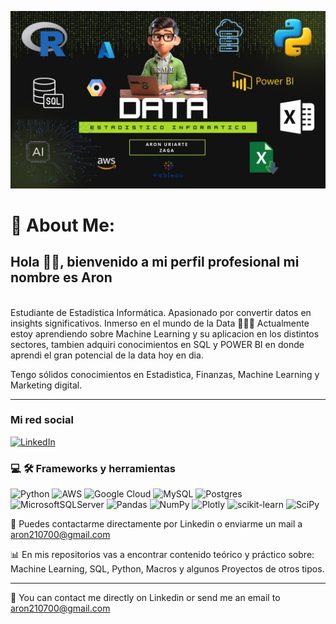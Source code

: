 
![Aron Uriarte - Estadistico Informatico](https://github.com/AronUrza/AUZ/blob/master/GITIMA/AUZ%20UNALM.jpg)


# 🌟 About Me:
## Hola 👋🏻, bienvenido a mi perfil profesional mi nombre es Aron

⁣⁣<br>⁣Estudiante de Estadística Informática. Apasionado por convertir datos en insights significativos. Inmerso en el mundo de la Data 
👨🏻‍🔬 Actualmente estoy aprendiendo sobre Machine Learning y su aplicacion en los distintos sectores, tambien adquiri conocimientos en SQL y POWER BI en donde aprendi el gran potencial de la data hoy en dia.

Tengo sólidos conocimientos en Estadistica, Finanzas, Machine Learning y Marketing digital.

---

### Mi red social

[![LinkedIn](https://img.shields.io/badge/LinkedIn-%230077B5.svg?logo=linkedin&logoColor=white)](https://www.linkedin.com/in/aronuriartez/) 

### 💻 🛠 Frameworks y herramientas
![Python](https://img.shields.io/badge/python-3670A0?style=for-the-badge&logo=python&logoColor=ffdd54) ![AWS](https://img.shields.io/badge/AWS-%23FF9900.svg?style=for-the-badge&logo=amazon-aws&logoColor=white) ![Google Cloud](https://img.shields.io/badge/Google%20Cloud-%234285F4.svg?style=for-the-badge&logo=google-cloud&logoColor=white) ![MySQL](https://img.shields.io/badge/mysql-%2300f.svg?style=for-the-badge&logo=mysql&logoColor=white) ![Postgres](https://img.shields.io/badge/postgres-%23316192.svg?style=for-the-badge&logo=postgresql&logoColor=white) ![MicrosoftSQLServer](https://img.shields.io/badge/Microsoft%20SQL%20Sever-CC2927?style=for-the-badge&logo=microsoft%20sql%20server&logoColor=white) ![Pandas](https://img.shields.io/badge/pandas-%23150458.svg?style=for-the-badge&logo=pandas&logoColor=white) ![NumPy](https://img.shields.io/badge/numpy-%23013243.svg?style=for-the-badge&logo=numpy&logoColor=white) ![Plotly](https://img.shields.io/badge/Plotly-%233F4F75.svg?style=for-the-badge&logo=plotly&logoColor=white) ![scikit-learn](https://img.shields.io/badge/scikit--learn-%23F7931E.svg?style=for-the-badge&logo=scikit-learn&logoColor=white) ![SciPy](https://img.shields.io/badge/SciPy-%230C55A5.svg?style=for-the-badge&logo=scipy&logoColor=%white) 


📧 Puedes contactarme directamente por Linkedin o enviarme un mail a aron210700@gmail.com

📊 En mis repositorios vas a encontrar contenido teórico y práctico sobre: Machine Learning, SQL, Python, Macros y algunos Proyectos de otros tipos. 

---


📧 You can contact me directly on Linkedin or send me an email to aron210700@gmail.com




